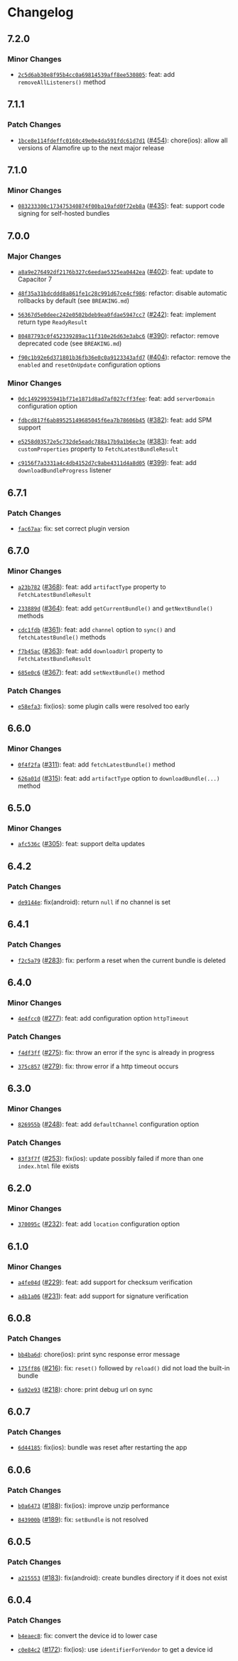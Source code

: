 # Changelog

## 7.2.0

### Minor Changes

- [`2c5d6ab30e8f95b4cc0a69814539aff8ee530805`](https://github.com/capawesome-team/capacitor-plugins/commit/2c5d6ab30e8f95b4cc0a69814539aff8ee530805): feat: add `removeAllListeners()` method

## 7.1.1

### Patch Changes

- [`1bce8e114fdeffc0160c49e0e4da591fdc61d7d1`](https://github.com/capawesome-team/capacitor-plugins/commit/1bce8e114fdeffc0160c49e0e4da591fdc61d7d1) ([#454](https://github.com/capawesome-team/capacitor-plugins/pull/454)): chore(ios): allow all versions of Alamofire up to the next major release

## 7.1.0

### Minor Changes

- [`083233300c173475340874f00ba19afd0f72eb8a`](https://github.com/capawesome-team/capacitor-plugins/commit/083233300c173475340874f00ba19afd0f72eb8a) ([#435](https://github.com/capawesome-team/capacitor-plugins/pull/435)): feat: support code signing for self-hosted bundles

## 7.0.0

### Major Changes

- [`a8a9e276492df2176b327c6eedae5325ea0442ea`](https://github.com/capawesome-team/capacitor-plugins/commit/a8a9e276492df2176b327c6eedae5325ea0442ea) ([#402](https://github.com/capawesome-team/capacitor-plugins/pull/402)): feat: update to Capacitor 7

- [`48f35a31bdcddd8a861fe1c28c991d67ce4cf986`](https://github.com/capawesome-team/capacitor-plugins/commit/48f35a31bdcddd8a861fe1c28c991d67ce4cf986): refactor: disable automatic rollbacks by default (see `BREAKING.md`)

- [`56367d5e0deec242e0502bdeb9ea0fdae5947cc7`](https://github.com/capawesome-team/capacitor-plugins/commit/56367d5e0deec242e0502bdeb9ea0fdae5947cc7) ([#242](https://github.com/capawesome-team/capacitor-plugins/pull/242)): feat: implement return type `ReadyResult`

- [`80487793c0f452339289ac11f310e26d63e3abc6`](https://github.com/capawesome-team/capacitor-plugins/commit/80487793c0f452339289ac11f310e26d63e3abc6) ([#390](https://github.com/capawesome-team/capacitor-plugins/pull/390)): refactor: remove deprecated code (see `BREAKING.md`)

- [`f90c1b92e6d371801b36fb36e0c0a9123343afd7`](https://github.com/capawesome-team/capacitor-plugins/commit/f90c1b92e6d371801b36fb36e0c0a9123343afd7) ([#404](https://github.com/capawesome-team/capacitor-plugins/pull/404)): refactor: remove the `enabled` and `resetOnUpdate` configuration options

### Minor Changes

- [`0dc14929935941bf71e1871d8ad7af027cff3fee`](https://github.com/capawesome-team/capacitor-plugins/commit/0dc14929935941bf71e1871d8ad7af027cff3fee): feat: add `serverDomain` configuration option

- [`fdbcd817f6ab89525149685045f6ea7b78606b45`](https://github.com/capawesome-team/capacitor-plugins/commit/fdbcd817f6ab89525149685045f6ea7b78606b45) ([#382](https://github.com/capawesome-team/capacitor-plugins/pull/382)): feat: add SPM support

- [`e5258d03572e5c732de5eadc788a17b9a1b6ec3e`](https://github.com/capawesome-team/capacitor-plugins/commit/e5258d03572e5c732de5eadc788a17b9a1b6ec3e) ([#383](https://github.com/capawesome-team/capacitor-plugins/pull/383)): feat: add `customProperties` property to `FetchLatestBundleResult`

- [`c9156f7a3331a4c4db4152d7c9abe4311d4a8d05`](https://github.com/capawesome-team/capacitor-plugins/commit/c9156f7a3331a4c4db4152d7c9abe4311d4a8d05) ([#399](https://github.com/capawesome-team/capacitor-plugins/pull/399)): feat: add `downloadBundleProgress` listener

## 6.7.1

### Patch Changes

- [`fac67aa`](https://github.com/capawesome-team/capacitor-plugins/commit/fac67aa8c0d16c36716428b28853cded892453d2): fix: set correct plugin version

## 6.7.0

### Minor Changes

- [`a23b782`](https://github.com/capawesome-team/capacitor-plugins/commit/a23b782d5163fb205bb53f8ebad91c792dfa15ce) ([#368](https://github.com/capawesome-team/capacitor-plugins/pull/368)): feat: add `artifactType` property to `FetchLatestBundleResult`

* [`233889d`](https://github.com/capawesome-team/capacitor-plugins/commit/233889da605192870a0110ce60a402445e5dbc54) ([#364](https://github.com/capawesome-team/capacitor-plugins/pull/364)): feat: add `getCurrentBundle()` and `getNextBundle()` methods

- [`cdc1fdb`](https://github.com/capawesome-team/capacitor-plugins/commit/cdc1fdb00b10c2d3ff263d9de7922e0d387dc9df) ([#361](https://github.com/capawesome-team/capacitor-plugins/pull/361)): feat: add `channel` option to `sync()` and `fetchLatestBundle()` methods

* [`f7b45ac`](https://github.com/capawesome-team/capacitor-plugins/commit/f7b45ac8a8449acd9d3fac9c8853137317708144) ([#363](https://github.com/capawesome-team/capacitor-plugins/pull/363)): feat: add `downloadUrl` property to `FetchLatestBundleResult`

- [`685e0c6`](https://github.com/capawesome-team/capacitor-plugins/commit/685e0c61ae064ab5953c30e6f7281d28865e1884) ([#367](https://github.com/capawesome-team/capacitor-plugins/pull/367)): feat: add `setNextBundle()` method

### Patch Changes

- [`e58efa3`](https://github.com/capawesome-team/capacitor-plugins/commit/e58efa3be0e3fa6fec787208c4c18cdf2cd989ad): fix(ios): some plugin calls were resolved too early

## 6.6.0

### Minor Changes

- [`0f4f2fa`](https://github.com/capawesome-team/capacitor-plugins/commit/0f4f2fa40318ad82e14b5bf14f7dd70eec7bbe93) ([#311](https://github.com/capawesome-team/capacitor-plugins/pull/311)): feat: add `fetchLatestBundle()` method

* [`626a01d`](https://github.com/capawesome-team/capacitor-plugins/commit/626a01db4d6c6698c3069a9c2f65465545ae8400) ([#315](https://github.com/capawesome-team/capacitor-plugins/pull/315)): feat: add `artifactType` option to `downloadBundle(...)` method

## 6.5.0

### Minor Changes

- [`afc536c`](https://github.com/capawesome-team/capacitor-plugins/commit/afc536cd4f3b829aa4dc8f68b0b3b5a30abcbbbe) ([#305](https://github.com/capawesome-team/capacitor-plugins/pull/305)): feat: support delta updates

## 6.4.2

### Patch Changes

- [`de9144e`](https://github.com/capawesome-team/capacitor-plugins/commit/de9144eee298e9e80535ebd30086391aad47fc68): fix(android): return `null` if no channel is set

## 6.4.1

### Patch Changes

- [`f2c5a79`](https://github.com/capawesome-team/capacitor-plugins/commit/f2c5a79c41baded4bb5be3939bebde9a72e37ce7) ([#283](https://github.com/capawesome-team/capacitor-plugins/pull/283)): fix: perform a reset when the current bundle is deleted

## 6.4.0

### Minor Changes

- [`4e4fcc0`](https://github.com/capawesome-team/capacitor-plugins/commit/4e4fcc0515f5b55280755766056c86eb2a7442a1) ([#277](https://github.com/capawesome-team/capacitor-plugins/pull/277)): feat: add configuration option `httpTimeout`

### Patch Changes

- [`f4df3ff`](https://github.com/capawesome-team/capacitor-plugins/commit/f4df3ffec7b9a18271be8e0596b8f864de127eff) ([#275](https://github.com/capawesome-team/capacitor-plugins/pull/275)): fix: throw an error if the sync is already in progress

* [`375c857`](https://github.com/capawesome-team/capacitor-plugins/commit/375c8574cf09a7053e35408177eb8b340a648e42) ([#279](https://github.com/capawesome-team/capacitor-plugins/pull/279)): fix: throw error if a http timeout occurs

## 6.3.0

### Minor Changes

- [`826955b`](https://github.com/capawesome-team/capacitor-plugins/commit/826955b5bd40bb17154b4182689ef1216402e2a2) ([#248](https://github.com/capawesome-team/capacitor-plugins/pull/248)): feat: add `defaultChannel` configuration option

### Patch Changes

- [`83f3f7f`](https://github.com/capawesome-team/capacitor-plugins/commit/83f3f7f3ff314a1c69f5280848262bfdb5afbd2d) ([#253](https://github.com/capawesome-team/capacitor-plugins/pull/253)): fix(ios): update possibly failed if more than one `index.html` file exists

## 6.2.0

### Minor Changes

- [`370095c`](https://github.com/capawesome-team/capacitor-plugins/commit/370095c63a28a2901efad611a74bb880d9c6bdc0) ([#232](https://github.com/capawesome-team/capacitor-plugins/pull/232)): feat: add `location` configuration option

## 6.1.0

### Minor Changes

- [`a4fe04d`](https://github.com/capawesome-team/capacitor-plugins/commit/a4fe04d8f225f892fc8da88816acf9cd41ff4acc) ([#229](https://github.com/capawesome-team/capacitor-plugins/pull/229)): feat: add support for checksum verification

* [`a4b1a06`](https://github.com/capawesome-team/capacitor-plugins/commit/a4b1a060eebe446427ed9ea5a600a271fdc6acfa) ([#231](https://github.com/capawesome-team/capacitor-plugins/pull/231)): feat: add support for signature verification

## 6.0.8

### Patch Changes

- [`bb4ba6d`](https://github.com/capawesome-team/capacitor-plugins/commit/bb4ba6df4631c2f903a6d9c65ec78c4477cc14ab): chore(ios): print sync response error message

* [`175ff86`](https://github.com/capawesome-team/capacitor-plugins/commit/175ff8620ff20f4cf04b291e11c826ad486c4b10) ([#216](https://github.com/capawesome-team/capacitor-plugins/pull/216)): fix: `reset()` followed by `reload()` did not load the built-in bundle

- [`6a92e93`](https://github.com/capawesome-team/capacitor-plugins/commit/6a92e93d98a23168ffd0a394b776c30aa42e7dbc) ([#218](https://github.com/capawesome-team/capacitor-plugins/pull/218)): chore: print debug url on sync

## 6.0.7

### Patch Changes

- [`6d44185`](https://github.com/capawesome-team/capacitor-plugins/commit/6d441858266e1dfc5e3e2606a0e71b30540a9742): fix(ios): bundle was reset after restarting the app

## 6.0.6

### Patch Changes

- [`b0a6473`](https://github.com/capawesome-team/capacitor-plugins/commit/b0a647325380973351512a9dae00db96f2fe4c16) ([#188](https://github.com/capawesome-team/capacitor-plugins/pull/188)): fix(ios): improve unzip performance

* [`843900b`](https://github.com/capawesome-team/capacitor-plugins/commit/843900bfbab3ec89f2289d0399e7bef1cba4a632) ([#189](https://github.com/capawesome-team/capacitor-plugins/pull/189)): fix: `setBundle` is not resolved

## 6.0.5

### Patch Changes

- [`a215553`](https://github.com/capawesome-team/capacitor-plugins/commit/a215553180d3c96b6d58cc3cecd537be4d0c6349) ([#183](https://github.com/capawesome-team/capacitor-plugins/pull/183)): fix(android): create bundles directory if it does not exist

## 6.0.4

### Patch Changes

- [`b4eaec8`](https://github.com/capawesome-team/capacitor-plugins/commit/b4eaec8b244b2df54f0b8a48eb6c7179f64c19dc): fix: convert the device id to lower case

* [`c0e84c2`](https://github.com/capawesome-team/capacitor-plugins/commit/c0e84c2461f6857907797b071c579dccfdd332ce) ([#172](https://github.com/capawesome-team/capacitor-plugins/pull/172)): fix(ios): use `identifierForVendor` to get a device id
